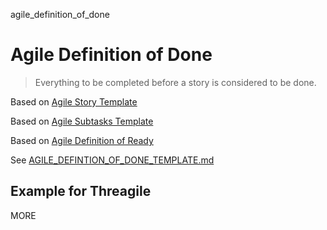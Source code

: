 agile_definition_of_done
# Agile Definition of Done

> Everything to be completed before a story is considered to be done.

Based on [Agile Story Template](https://github.com/vanHeemstraSystems/agile-story-template)

Based on [Agile Subtasks Template](https://github.com/vanHeemstraSystems/agile-subtasks-template)

Based on [Agile Definition of Ready](https://github.com/vanHeemstraSystems/agile_definition_of_ready)

See [AGILE_DEFINTION_OF_DONE_TEMPLATE.md](./AGILE_DEFINITION_OF_DONE_TEMPLATE.md)

## Example for Threagile

MORE
